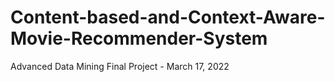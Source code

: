 # Content-based-and-Context-Aware-Movie-Recommender-System
Advanced Data Mining Final Project - March 17, 2022
